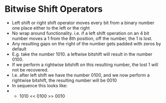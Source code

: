 # Bitwise Shift Operators

- Left shift or right shift operator moves every bit from a binary number one place either to the left or the right
- No wrap around functionality. i.e. if a left shift operation on an 4 bit number moves a 1 from the 8th position, off the number, the 1 is lost. 
- Any resulting gaps on the right of the number gets padded with zeros by default
- E.g. take the number 1010. a leftwise bitshift will result in the number 0100. 
- If we perform a rightwise bitshift on this resulting number, the lost 1 will not be recovered.
- I.e. after left shift we have the number 0100, and we now perform a rightwise bitshift, the resulting number will be 0010  
- In sequence this looks like:
- - 1010 << 0100 >> 0010
